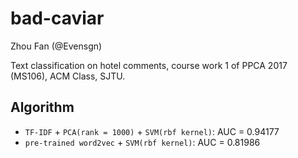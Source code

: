 # bad-caviar
Zhou Fan (@Evensgn)

Text classification on hotel comments, course work 1 of PPCA 2017 (MS106), ACM Class, SJTU.

## Algorithm
* `TF-IDF` + `PCA(rank = 1000)` + `SVM(rbf kernel)`: AUC = 0.94177
* `pre-trained word2vec` + `SVM(rbf kernel)`: AUC = 0.81986
